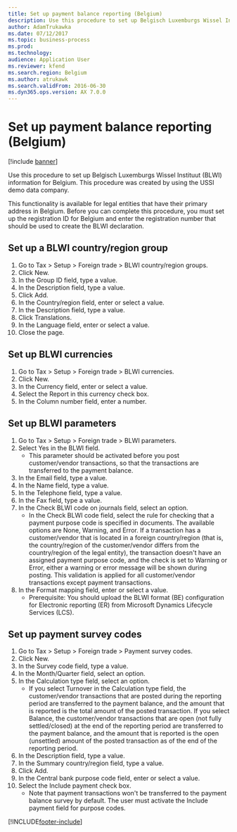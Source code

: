 ```yaml
---
title: Set up payment balance reporting (Belgium)
description: Use this procedure to set up Belgisch Luxemburgs Wissel Instituut (BLWI) information for Belgium.
author: AdamTrukawka
ms.date: 07/12/2017
ms.topic: business-process
ms.prod: 
ms.technology: 
audience: Application User
ms.reviewer: kfend
ms.search.region: Belgium
ms.author: atrukawk
ms.search.validFrom: 2016-06-30
ms.dyn365.ops.version: AX 7.0.0
---
```

# Set up payment balance reporting (Belgium)

[!include [banner](../../includes/banner.md)]

Use this procedure to set up Belgisch Luxemburgs Wissel Instituut (BLWI) information for Belgium. This procedure was created by using the USSI demo data company.

This functionality is available for legal entities that have their primary address in Belgium. Before you can complete this procedure, you must set up the registration ID for Belgium and enter the registration number that should be used to create the BLWI declaration.


## Set up a BLWI country/region group
1. Go to Tax > Setup > Foreign trade > BLWI country/region groups.
2. Click New.
3. In the Group ID field, type a value.
4. In the Description field, type a value.
5. Click Add.
6. In the Country/region field, enter or select a value.
7. In the Description field, type a value.
8. Click Translations.
9. In the Language field, enter or select a value.
10. Close the page.

## Set up BLWI currencies
1. Go to Tax > Setup > Foreign trade > BLWI currencies.
2. Click New.
3. In the Currency field, enter or select a value.
4. Select the Report in this currency check box.
5. In the Column number field, enter a number.

## Set up BLWI parameters
1. Go to Tax > Setup > Foreign trade > BLWI parameters.
2. Select Yes in the BLWI field.
    * This parameter should be activated before you post customer/vendor transactions, so that the transactions are transferred to the payment balance.  
3. In the Email field, type a value.
4. In the Name field, type a value.
5. In the Telephone field, type a value.
6. In the Fax field, type a value.
7. In the Check BLWI code on journals field, select an option.
    * In the Check BLWI code field, select the rule for checking that a payment purpose code is specified in documents. The available options are None, Warning, and Error. If a transaction has a customer/vendor that is located in a foreign country/region (that is, the country/region of the customer/vendor differs from the country/region of the legal entity), the transaction doesn't have an assigned payment purpose code, and the check is set to Warning or Error, either a warning or error message will be shown during posting. This validation is applied for all customer/vendor transactions except payment transactions.  
8. In the Format mapping field, enter or select a value.
    * Prerequisite: You should upload the BLWI format (BE) configuration for Electronic reporting (ER) from Microsoft Dynamics Lifecycle Services (LCS).  

## Set up payment survey codes
1. Go to Tax > Setup > Foreign trade > Payment survey codes.
2. Click New.
3. In the Survey code field, type a value.
4. In the Month/Quarter field, select an option.
5. In the Calculation type field, select an option.
    * If you select Turnover in the Calculation type field, the customer/vendor transactions that are posted during the reporting period are transferred to the payment balance, and the amount that is reported is the total amount of the posted transaction.  If you select Balance, the customer/vendor transactions that are open (not fully settled/closed) at the end of the reporting period are transferred to the payment balance, and the amount that is reported is the open (unsettled) amount of the posted transaction as of the end of the reporting period.  
6. In the Description field, type a value.
7. In the Summary country/region field, type a value.
8. Click Add.
9. In the Central bank purpose code field, enter or select a value.
10. Select the Include payment check box.
    * Note that payment transactions won't be transferred to the payment balance survey by default. The user must activate the Include payment field for purpose codes.  



[!INCLUDE[footer-include](../../../includes/footer-banner.md)]
